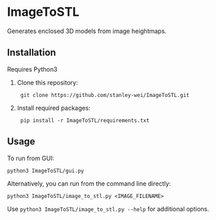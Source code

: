 # ImageToSTL
Generates enclosed 3D models from image heightmaps.

## Installation
Requires Python3

1. Clone this repository:

        git clone https://github.com/stanley-wei/ImageToSTL.git

2. Install required packages:

        pip install -r ImageToSTL/requirements.txt

## Usage
To run from GUI:

    python3 ImageToSTL/gui.py

Alternatively, you can run from the command line directly:
        
    python3 ImageToSTL/image_to_stl.py <IMAGE_FILENAME>
        

Use ```python3 ImageToSTL/image_to_stl.py --help``` for additional options.
